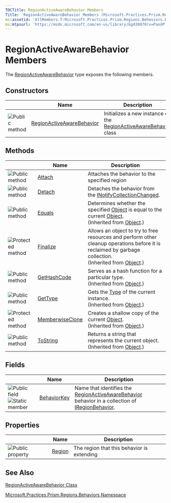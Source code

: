 ```yaml
---
TOCTitle: RegionActiveAwareBehavior Members
Title: 'RegionActiveAwareBehavior Members (Microsoft.Practices.Prism.Regions.Behaviors)'
ms:assetid: 'AllMembers.T:Microsoft.Practices.Prism.Regions.Behaviors.RegionActiveAwareBehavior'
ms:mtpsurl: 'https://msdn.microsoft.com/en-us/library/Gg430870(v=PandP.50)'
---
```



# RegionActiveAwareBehavior Members

The [RegionActiveAwareBehavior](https://msdn.microsoft.com/library/microsoft.practices.prism.regions.behaviors.regionactiveawarebehavior) type exposes the following members.

## Constructors

<span id="constructorTableToggle"></span>
<table>

<thead>
<tr class="header">
<th> </th>
<th>Name</th>
<th>Description</th>
</tr>
</thead>
<tbody>
<tr class="odd">
<td><img src="images/public-method.gif" title="Public method" /></td>
<td><a href="https://msdn.microsoft.com/library/microsoft.practices.prism.regions.behaviors.regionactiveawarebehavior.">RegionActiveAwareBehavior</a></td>
<td><div class="summary">
Initializes a new instance of the <a href="https://msdn.microsoft.com/library/microsoft.practices.prism.regions.behaviors.regionactiveawarebehavior">RegionActiveAwareBehavior</a> class
</div></td>
</tr>
</tbody>
</table>

## Methods

<span id="methodTableToggle"></span>
<table>

<thead>
<tr class="header">
<th> </th>
<th>Name</th>
<th>Description</th>
</tr>
</thead>
<tbody>
<tr class="odd">
<td><img src="images/public-method.gif" title="Public method" /></td>
<td><a href="https://msdn.microsoft.com/library/microsoft.practices.prism.regions.behaviors.regionactiveawarebehavior.attach">Attach</a></td>
<td><div class="summary">
Attaches the behavior to the specified region
</div></td>
</tr>
<tr class="even">
<td><img src="images/public-method.gif" title="Public method" /></td>
<td><a href="https://msdn.microsoft.com/library/microsoft.practices.prism.regions.behaviors.regionactiveawarebehavior.detach">Detach</a></td>
<td><div class="summary">
Detaches the behavior from the <a href="http://msdn.microsoft.com/en-us/library/ms668629">INotifyCollectionChanged</a>.
</div></td>
</tr>
<tr class="odd">
<td><img src="images/public-method.gif" title="Public method" /></td>
<td><a href="http://msdn.microsoft.com/en-us/library/bsc2ak47">Equals</a></td>
<td><div class="summary">
Determines whether the specified <a href="http://msdn.microsoft.com/en-us/library/e5kfa45b">Object</a> is equal to the current <a href="http://msdn.microsoft.com/en-us/library/e5kfa45b">Object</a>.
</div>
(Inherited from <a href="http://msdn.microsoft.com/en-us/library/e5kfa45b">Object</a>.)</td>
</tr>
<tr class="even">
<td><img src="https://msdn.microsoft.com/en-us/Gg430870.protmethod(en-us,PandP.50).gif" title="Protected method" /></td>
<td><a href="http://msdn.microsoft.com/en-us/library/4k87zsw7">Finalize</a></td>
<td><div class="summary">
Allows an object to try to free resources and perform other cleanup operations before it is reclaimed by garbage collection.
</div>
(Inherited from <a href="http://msdn.microsoft.com/en-us/library/e5kfa45b">Object</a>.)</td>
</tr>
<tr class="odd">
<td><img src="images/public-method.gif" title="Public method" /></td>
<td><a href="http://msdn.microsoft.com/en-us/library/zdee4b3y">GetHashCode</a></td>
<td><div class="summary">
Serves as a hash function for a particular type.
</div>
(Inherited from <a href="http://msdn.microsoft.com/en-us/library/e5kfa45b">Object</a>.)</td>
</tr>
<tr class="even">
<td><img src="images/public-method.gif" title="Public method" /></td>
<td><a href="http://msdn.microsoft.com/en-us/library/dfwy45w9">GetType</a></td>
<td><div class="summary">
Gets the <a href="http://msdn.microsoft.com/en-us/library/42892f65">Type</a> of the current instance.
</div>
(Inherited from <a href="http://msdn.microsoft.com/en-us/library/e5kfa45b">Object</a>.)</td>
</tr>
<tr class="odd">
<td><img src="https://msdn.microsoft.com/en-us/Gg430870.protmethod(en-us,PandP.50).gif" title="Protected method" /></td>
<td><a href="http://msdn.microsoft.com/en-us/library/57ctke0a">MemberwiseClone</a></td>
<td><div class="summary">
Creates a shallow copy of the current <a href="http://msdn.microsoft.com/en-us/library/e5kfa45b">Object</a>.
</div>
(Inherited from <a href="http://msdn.microsoft.com/en-us/library/e5kfa45b">Object</a>.)</td>
</tr>
<tr class="even">
<td><img src="images/public-method.gif" title="Public method" /></td>
<td><a href="http://msdn.microsoft.com/en-us/library/7bxwbwt2">ToString</a></td>
<td><div class="summary">
Returns a string that represents the current object.
</div>
(Inherited from <a href="http://msdn.microsoft.com/en-us/library/e5kfa45b">Object</a>.)</td>
</tr>
</tbody>
</table>

## Fields

<span id="fieldTableToggle"></span>
<table>

<thead>
<tr class="header">
<th> </th>
<th>Name</th>
<th>Description</th>
</tr>
</thead>
<tbody>
<tr class="odd">
<td><img src="https://msdn.microsoft.com/en-us/Gg430870.pubfield(en-us,PandP.50).gif" title="Public field" /><img src="https://msdn.microsoft.com/en-us/Gg430870.static(en-us,PandP.50).gif" title="Static member" /></td>
<td><a href="https://msdn.microsoft.com/library/microsoft.practices.prism.regions.behaviors.regionactiveawarebehavior.behaviorkey">BehaviorKey</a></td>
<td><div class="summary">
Name that identifies the <a href="https://msdn.microsoft.com/library/microsoft.practices.prism.regions.behaviors.regionactiveawarebehavior">RegionActiveAwareBehavior</a> behavior in a collection of <a href="https://msdn.microsoft.com/library/microsoft.practices.prism.regions.iregionbehavior">IRegionBehavior</a>.
</div></td>
</tr>
</tbody>
</table>

## Properties

<span id="propertyTableToggle"></span>
<table>

<thead>
<tr class="header">
<th> </th>
<th>Name</th>
<th>Description</th>
</tr>
</thead>
<tbody>
<tr class="odd">
<td><img src="https://msdn.microsoft.com/en-us/Gg430870.pubproperty(en-us,PandP.50).gif" title="Public property" /></td>
<td><a href="https://msdn.microsoft.com/library/microsoft.practices.prism.regions.behaviors.regionactiveawarebehavior.region">Region</a></td>
<td><div class="summary">
The region that this behavior is extending
</div></td>
</tr>
</tbody>
</table>

## See Also

[RegionActiveAwareBehavior Class](https://msdn.microsoft.com/library/microsoft.practices.prism.regions.behaviors.regionactiveawarebehavior)

[Microsoft.Practices.Prism.Regions.Behaviors Namespace](https://msdn.microsoft.com/library/microsoft.practices.prism.regions.behaviors)
